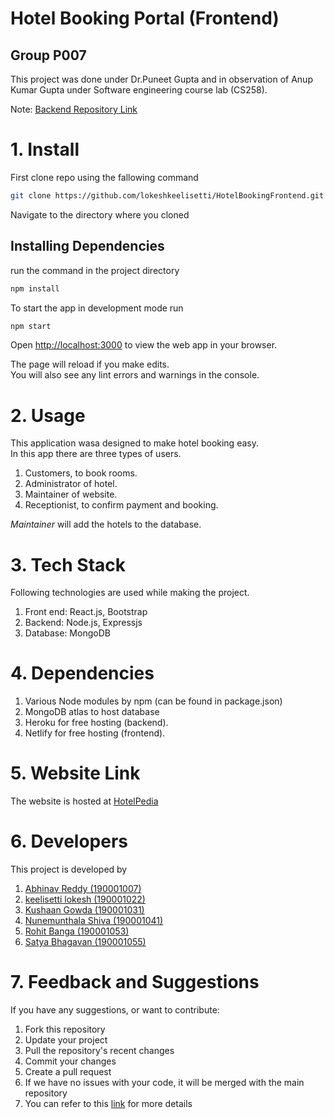# Hotel Booking Portal (Frontend)

## Group P007

This project was done under Dr.Puneet Gupta and in observation of Anup Kumar Gupta under Software engineering course lab (CS258).

Note: [Backend Repository Link](https://github.com/lokeshkeelisetti/HotelBookingBackend.git)

# 1. Install

First clone repo using the fallowing command

```bash
git clone https://github.com/lokeshkeelisetti/HotelBookingFrontend.git
```

Navigate to the directory where you cloned

## Installing Dependencies

run the command in the project directory

```bash
npm install
```

To start the app in development mode run

```bash
npm start
```

Open [http://localhost:3000](http://localhost:3000) to view the web app in your browser.

The page will reload if you make edits.  
You will also see any lint errors and warnings in the console.

# 2. Usage

This application wasa designed to make hotel booking easy.  
In this app there are three types of users.

1. Customers, to book rooms.
2. Administrator of hotel.
3. Maintainer of website.
4. Receptionist, to confirm payment and booking.

_Maintainer_ will add the hotels to the database.

# 3. Tech Stack

Following technologies are used while making the project.

1. Front end: React.js, Bootstrap
2. Backend: Node.js, Expressjs
3. Database: MongoDB

# 4. Dependencies

1. Various Node modules by npm (can be found in package.json)
2. MongoDB atlas to host database
3. Heroku for free hosting (backend).
4. Netlify for free hosting (frontend).

# 5. Website Link

The website is hosted at [HotelPedia](https://hotel-booking-portal.netlify.app/)

# 6. Developers

This project is developed by

1. [Abhinav Reddy (190001007)](https://github.com/pixelbullet)
2. [keelisetti lokesh (190001022)](https://github.com/lokeshkeelisetti)
3. [Kushaan Gowda (190001031)](https://github.com/kushaangowda)
4. [Nunemunthala Shiva (190001041)](https://github.com/nunemunthalashiva)
5. [Rohit Banga (190001053)](https://github.com/RohitBanga3)
6. [Satya Bhagavan (190001055)](https://github.com/satyabhagavan)

# 7. Feedback and Suggestions

If you have any suggestions, or want to contribute:

1. Fork this repository
2. Update your project
3. Pull the repository's recent changes
4. Commit your changes
5. Create a pull request
6. If we have no issues with your code, it will be merged with the main repository
7. You can refer to this [link](https://docs.github.com/en/communities/setting-up-your-project-for-healthy-contributions/setting-guidelines-for-repository-contributors) for more details
